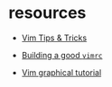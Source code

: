 # resources

* [Vim Tips & Tricks](https://bluz71.github.io/2017/05/15/vim-tips-tricks.html)

* [Building a good `vimrc`](https://dougblack.io/words/a-good-vimrc.html#colors)

* [Vim graphical
    tutorial](http://www.viemu.com/a_vi_vim_graphical_cheat_sheet_tutorial.html)
